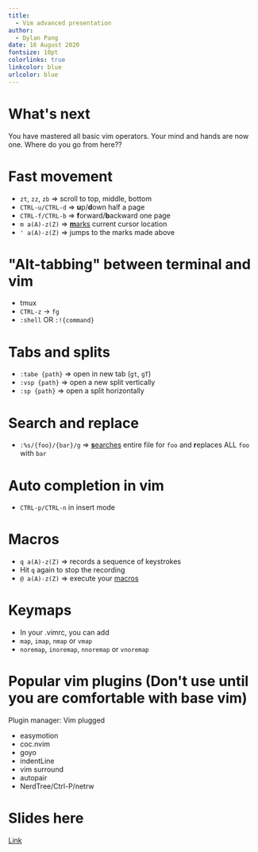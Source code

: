 ```yaml
---
title:
  - Vim advanced presentation
author:
  - Dylan Pang
date: 16 August 2020
fontsize: 10pt
colorlinks: true
linkcolor: blue
urlcolor: blue
---
```


# What's next

You have mastered all basic vim operators. Your mind and hands are now one. Where do you go from here??

# Fast movement

- `zt`, `zz`, `zb` => scroll to top, middle, bottom
- `CTRL-u/CTRL-d` => **u**p/**d**own half a page
- `CTRL-f/CTRL-b` => **f**orward/**b**ackward one page
- `m a(A)-z(Z)` => [**m**arks](https://vim.fandom.com/wiki/Using_marks) current cursor location
- `' a(A)-z(Z)` => jumps to the marks made above

# "Alt-tabbing" between terminal and vim

- tmux
- `CTRL-z` -> `fg`
- `:shell` OR `:!{command}`

# Tabs and splits

- `:tabe {path}` => open in new tab (`gt`, `gT`)
- `:vsp {path}` => open a new split vertically
- `:sp {path}` => open a split horizontally

# Search and replace

- `:%s/{foo}/{bar}/g` => [**s**earches](https://vim.fandom.com/wiki/Search_and_replace) entire file for `foo` and **r**eplaces ALL `foo` with `bar`

# Auto completion in vim

- `CTRL-p/CTRL-n` in insert mode

# Macros

- `q a(A)-z(Z)` => records a sequence of keystrokes
- Hit `q` again to stop the recording
- `@ a(A)-z(Z)` => execute your [macros](https://vim.fandom.com/wiki/Macros)

# Keymaps

- In your .vimrc, you can add
- `map`, `imap`, `nmap` or `vmap`
- `noremap`, `inoremap`, `nnoremap` or `vnoremap`

# Popular vim plugins (Don't use until you are comfortable with base vim)

Plugin manager: Vim plugged

- easymotion
- coc.nvim
- goyo
- indentLine
- vim surround
- autopair
- NerdTree/Ctrl-P/netrw

# Slides here

[Link](https://github.com/dylanpjx/unix-workshop)
